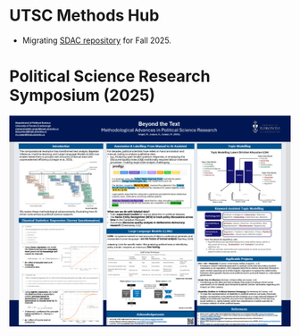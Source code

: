 # UTSC Methods Hub
- Migrating [SDAC repository](https://github.com/PSSA-SDAC/sdac) for Fall 2025.

# Political Science Research Symposium (2025)
![Research Symposium Poster](https://raw.githubusercontent.com/mcowan38/methods_hub/main/symposium_2025/Beyond%20the%20Text%20(2025).jpg)
